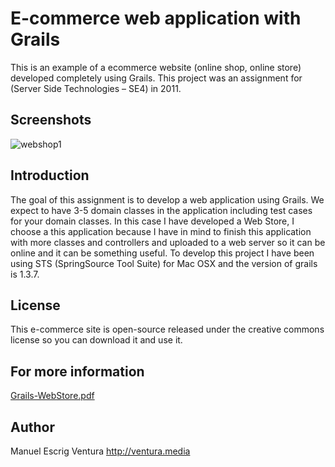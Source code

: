 # E-commerce web application with Grails

This is an example of a ecommerce website (online shop, online store) developed completely using Grails. 
This project was an assignment for (Server Side Technologies – SE4) in 2011.

## Screenshots

![webshop1](https://cloud.githubusercontent.com/assets/1849990/12885649/e324699e-ce67-11e5-8088-77052009fc07.png)

## Introduction
The goal of this assignment is to develop a web application using Grails. We expect to have 3-5 domain classes in the application including test cases for your domain classes.
In this case I have developed a Web Store, I choose a this application because I have in mind to finish this application with more classes and controllers and uploaded to a web server so it can be online and it can be something useful.
To develop this project I have been using STS (SpringSource Tool Suite) for Mac OSX and the version of grails is 1.3.7.

## License
This e-commerce site is open-source released under the creative commons license so you can download it and use it.


## For more information
[Grails-WebStore.pdf](https://github.com/manuelescrig/grails-store/files/121551/Grails-WebStore.pdf)


## Author
Manuel Escrig Ventura
http://ventura.media
